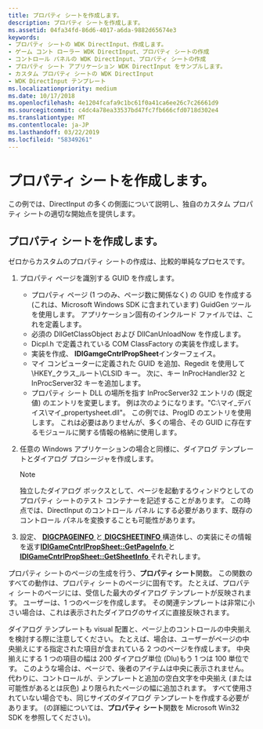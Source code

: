 ```yaml
---
title: プロパティ シートを作成します。
description: プロパティ シートを作成します。
ms.assetid: 04fa34fd-86d6-4017-a6da-9882d65674e3
keywords:
- プロパティ シートの WDK DirectInput、作成します。
- ゲーム コント ローラー WDK DirectInput、プロパティ シートの作成
- コントロール パネルの WDK DirectInput、プロパティ シートの作成
- プロパティ シート アプリケーション WDK DirectInput をサンプルします。
- カスタム プロパティ シートの WDK DirectInput
- WDK DirectInput テンプレート
ms.localizationpriority: medium
ms.date: 10/17/2018
ms.openlocfilehash: 4e1204fcafa9c1bc61f0a41ca6ee26c7c26661d9
ms.sourcegitcommit: c4dc4a78ea33537bd47fc7fb666cfd0718d302e4
ms.translationtype: MT
ms.contentlocale: ja-JP
ms.lasthandoff: 03/22/2019
ms.locfileid: "58349261"
---
```

# <a name="creating-your-property-sheet"></a>プロパティ シートを作成します。

この例では、DirectInput の多くの側面について説明し、独自のカスタム プロパティ シートの適切な開始点を提供します。

## <a name="create-your-own-property-sheet"></a>プロパティ シートを作成します。

ゼロからカスタムのプロパティ シートの作成は、比較的単純なプロセスです。

1. プロパティ ページを識別する GUID を作成します。

   * プロパティ ページ (1 つのみ、ページ数に関係なく) の GUID を作成する (これは、Microsoft Windows SDK に含まれています) GuidGen ツールを使用します。 アプリケーション固有のインクルード ファイルでは、これを定義します。
   * 必須の DllGetClassObject および DllCanUnloadNow を作成します。
   * Dicpl.h で定義されている COM ClassFactory の実装を作成します。
   * 実装を作成、 **IDIGamgeCntrlPropSheet**インターフェイス。
   * マイ コンピューターに定義された GUID を追加、Regedit を使用して\\HKEY\_クラス\_ルート\\CLSID キー。 次に、キー InProcHandler32 と InProcServer32 キーを追加します。
   * プロパティ シート DLL の場所を指す InProcServer32 エントリの (既定値) のエントリを変更します。 例は次のようになります。"C:\\マイ\_デバイス\\マイ\_propertysheet.dll"。 この例では、ProgID のエントリを使用します。 これは必要はありませんが、多くの場合、その GUID に存在するモジュールに関する情報の格納に使用します。

2. 任意の Windows アプリケーションの場合と同様に、ダイアログ テンプレートとダイアログ プロシージャを作成します。

    > [!NOTE]
    > 独立したダイアログ ボックスとして、ページを起動するウィンドウとしてのプロパティ シートのテスト コンテナーを記述することがあります。 この時点では、DirectInput のコントロール パネル にする必要があります、既存のコントロール パネルを変換することも可能性があります。

3. 設定、 [ **DIGCPAGEINFO** ](https://msdn.microsoft.com/library/windows/hardware/ff538484)と[ **DIGCSHEETINFO** ](https://msdn.microsoft.com/library/windows/hardware/ff538492)構造体し、の実装にその情報を返す[**IDIGameCntrlPropSheet::GetPageInfo** ](https://msdn.microsoft.com/library/windows/hardware/ff540026)と[ **IDIGameCntrlPropSheet::GetSheetInfo** ](https://msdn.microsoft.com/library/windows/hardware/ff540029)それぞれします。

プロパティ シートのページの生成を行う、**プロパティ シート**関数。 この関数のすべての動作は、プロパティ シートのページに固有です。 たとえば、プロパティ シートのページには、受信した最大のダイアログ テンプレートが反映されます。 ユーザーは、1 つのページを作成します。 その関連テンプレートは非常に小さい場合は、これは表示されたダイアログのサイズに直接反映されます。

ダイアログ テンプレートも visual 配置と、ページ上のコントロールの中央揃えを検討する際に注意してください。 たとえば、場合は、ユーザーがページの中央揃えにする指定された項目が含まれている 2 つのページを作成します。 中央揃えにする 1 つの項目の幅は 200 ダイアログ単位 (Dlu)もう 1 つは 100 単位です。 このような場合は、ページで、後者のアイテムは中央に表示されません。 代わりに、コントロールが、テンプレートと追加の空白文字を中央揃え (または可能性があるとは灰色) より限られたページの幅に追加されます。 すべて使用されていない場合でも、同じサイズのダイアログ テンプレートを作成する必要があります。 (の詳細については、**プロパティ シート**関数を Microsoft Win32 SDK を参照してください)。
